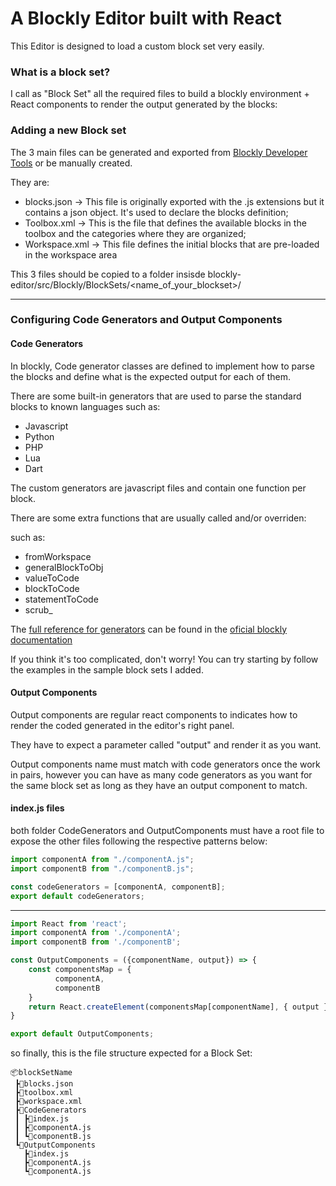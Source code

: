 # A Blockly Editor built with React 

This Editor is designed to load a custom block set very easily.

### What is a block set?

I call as "Block Set" all the required files to build a blockly environment + React components to render the output generated by the blocks:

### Adding a new Block set

The 3 main files can be generated and exported from [Blockly Developer Tools](https://blockly-demo.appspot.com/static/demos/blockfactory/index.html) or be manually created.

They are:
* blocks.json -> This file is originally exported with the .js extensions but it contains a json object. It's used to declare the blocks definition;
* Toolbox.xml -> This is the file that defines the available blocks in the toolbox and the categories where they are organized;
* Workspace.xml -> This file defines the initial blocks that are pre-loaded in the workspace area

This 3 files should be copied to a folder insisde blockly-editor/src/Blockly/BlockSets/<name_of_your_blockset>/

---

### Configuring Code Generators and Output Components

#### Code Generators 

In blockly, Code generator classes are defined to implement how to parse the blocks and define what is the expected output for each of them.

There are some built-in generators that are used to parse the standard blocks to known languages such as:

* Javascript
* Python
* PHP
* Lua
* Dart

The custom generators are javascript files and contain one function per block.  

There are some extra functions that are usually called and/or overriden:

such as: 
* fromWorkspace 
* generalBlockToObj
* valueToCode  
* blockToCode
* statementToCode
* scrub_

The [full reference for generators](https://developers.google.com/blockly/reference/js/Blockly.Generator) can be found in the [oficial blockly documentation](https://developers.google.com/blockly) 

If you think it's too complicated, don't worry! You can try starting by follow the examples in the sample block sets I added.

#### Output Components

Output components are regular react components to indicates how to render the coded generated in the editor's right panel.

They have to expect a parameter called "output" and render it as you want.

Output components name must match with code generators once the work in pairs, however you can have as many code generators as you want for the same block set as long as they have an output component to match.

#### index.js files

both folder CodeGenerators and OutputComponents must have a root file to expose the other files following the respective patterns below:

  ```javascript
  import componentA from "./componentA.js";
  import componentB from "./componentB.js";

  const codeGenerators = [componentA, componentB];
  export default codeGenerators;
  ```
---
  ```javascript
  import React from 'react';
  import componentA from './componentA';
  import componentB from './componentB';
 
  const OutputComponents = ({componentName, output}) => {
      const componentsMap = {
            componentA,
            componentB
      }
      return React.createElement(componentsMap[componentName], { output })
  }

  export default OutputComponents;
  ```
  
  so finally, this is the file structure expected for a Block Set:
 
 ```
 📦blockSetName
  ┣📜blocks.json
  ┣📜toolbox.xml
  ┣📜workspace.xml   
  ┣📂CodeGenerators
  ┃ ┣📜index.js
  ┃ ┣📜componentA.js
  ┃ ┗📜componentB.js
  ┗📂OutputComponents
    ┣📜index.js
    ┣📜componentA.js
    ┗📜componentA.js
    
```
  

